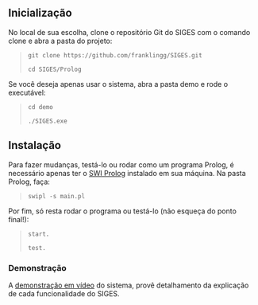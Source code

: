 ## Inicialização
No local de sua escolha, clone o repositório Git do SIGES com o comando clone e abra a pasta do projeto:
> `git clone https://github.com/franklingg/SIGES.git`
>
>`cd SIGES/Prolog`
>
Se você deseja apenas usar o sistema, abra a pasta demo e rode o executável:
> `cd demo`
>
> `./SIGES.exe`

## Instalação
Para fazer mudanças, testá-lo ou rodar como um programa Prolog, é necessário apenas ter o [SWI Prolog](https://www.swi-prolog.org) instalado em sua máquina.
Na pasta Prolog, faça:
> `swipl -s main.pl`
> 


Por fim, só resta rodar o programa ou testá-lo (não esqueça do ponto final!):
> `start.`
> 
> `test.`
>

### Demonstração
A [demonstração em vídeo](https://youtu.be/M722D3dWJkI) do sistema, provê detalhamento da explicação de cada funcionalidade do SIGES.

